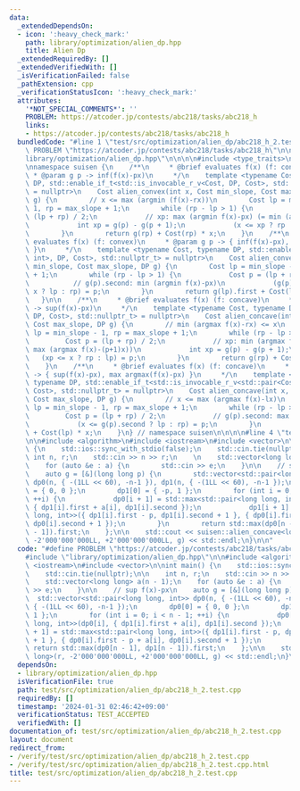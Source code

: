 ```yaml
---
data:
  _extendedDependsOn:
  - icon: ':heavy_check_mark:'
    path: library/optimization/alien_dp.hpp
    title: Alien Dp
  _extendedRequiredBy: []
  _extendedVerifiedWith: []
  _isVerificationFailed: false
  _pathExtension: cpp
  _verificationStatusIcon: ':heavy_check_mark:'
  attributes:
    '*NOT_SPECIAL_COMMENTS*': ''
    PROBLEM: https://atcoder.jp/contests/abc218/tasks/abc218_h
    links:
    - https://atcoder.jp/contests/abc218/tasks/abc218_h
  bundledCode: "#line 1 \"test/src/optimization/alien_dp/abc218_h_2.test.cpp\"\n#define\
    \ PROBLEM \"https://atcoder.jp/contests/abc218/tasks/abc218_h\"\n\n#line 1 \"\
    library/optimization/alien_dp.hpp\"\n\n\n\n#include <type_traits>\n#include <utility>\n\
    \nnamespace suisen {\n    /**\n     * @brief evaluates f(x) (f: convex)\n    \
    \ * @param g p -> inf(f(x)-px)\n     */\n    template <typename Cost, typename\
    \ DP, std::enable_if_t<std::is_invocable_r_v<Cost, DP, Cost>, std::nullptr_t>\
    \ = nullptr>\n    Cost alien_convex(int x, Cost min_slope, Cost max_slope, DP\
    \ g) {\n        // x <= max (argmin (f(x)-rx))\n        Cost lp = min_slope -\
    \ 1, rp = max_slope + 1;\n        while (rp - lp > 1) {\n            Cost p =\
    \ (lp + rp) / 2;\n            // xp: max (argmin f(x)-px) (= min (argmin f(x)-(p+1)x))\n\
    \            int xp = g(p) - g(p + 1);\n            (x <= xp ? rp : lp) = p;\n\
    \        }\n        return g(rp) + Cost(rp) * x;\n    }\n    /**\n     * @brief\
    \ evaluates f(x) (f: convex)\n     * @param g p -> { inf(f(x)-px), min argmin(f(x)-px)\
    \ }\n     */\n    template <typename Cost, typename DP, std::enable_if_t<std::is_invocable_r_v<std::pair<Cost,\
    \ int>, DP, Cost>, std::nullptr_t> = nullptr>\n    Cost alien_convex(int x, Cost\
    \ min_slope, Cost max_slope, DP g) {\n        Cost lp = min_slope - 1, rp = max_slope\
    \ + 1;\n        while (rp - lp > 1) {\n            Cost p = (lp + rp) / 2;\n \
    \           // g(p).second: min (argmin f(x)-px)\n            (g(p).second <=\
    \ x ? lp : rp) = p;\n        }\n        return g(lp).first + Cost(lp) * x;\n \
    \   }\n\n    /**\n     * @brief evaluates f(x) (f: concave)\n     * @param g p\
    \ -> sup(f(x)-px)\n     */\n    template <typename Cost, typename DP, std::enable_if_t<std::is_invocable_r_v<Cost,\
    \ DP, Cost>, std::nullptr_t> = nullptr>\n    Cost alien_concave(int x, Cost min_slope,\
    \ Cost max_slope, DP g) {\n        // min (argmax f(x)-rx) <= x\n        Cost\
    \ lp = min_slope - 1, rp = max_slope + 1;\n        while (rp - lp > 1) {\n   \
    \         Cost p = (lp + rp) / 2;\n            // xp: min (argmax f(x)-px) (=\
    \ max (argmax f(x)-(p+1)x))\n            int xp = g(p) - g(p + 1);\n         \
    \   (xp <= x ? rp : lp) = p;\n        }\n        return g(rp) + Cost(rp) * x;\n\
    \    }\n    /**\n     * @brief evaluates f(x) (f: concave)\n     * @param g p\
    \ -> { sup(f(x)-px), max argmax(f(x)-px) }\n     */\n    template <typename Cost,\
    \ typename DP, std::enable_if_t<std::is_invocable_r_v<std::pair<Cost, int>, DP,\
    \ Cost>, std::nullptr_t> = nullptr>\n    Cost alien_concave(int x, Cost min_slope,\
    \ Cost max_slope, DP g) {\n        // x <= max (argmax f(x)-lx)\n        Cost\
    \ lp = min_slope - 1, rp = max_slope + 1;\n        while (rp - lp > 1) {\n   \
    \         Cost p = (lp + rp) / 2;\n            // g(p).second: max (argmax f(x)-px)\n\
    \            (x <= g(p).second ? lp : rp) = p;\n        }\n        return g(lp).first\
    \ + Cost(lp) * x;\n    }\n} // namespace suisen\n\n\n\n#line 4 \"test/src/optimization/alien_dp/abc218_h_2.test.cpp\"\
    \n\n#include <algorithm>\n#include <iostream>\n#include <vector>\n\nint main()\
    \ {\n    std::ios::sync_with_stdio(false);\n    std::cin.tie(nullptr);\n\n   \
    \ int n, r;\n    std::cin >> n >> r;\n    \n    std::vector<long long> a(n - 1);\n\
    \    for (auto &e : a) {\n        std::cin >> e;\n    }\n\n    // sup f(x)-px\n\
    \    auto g = [&](long long p) {\n        std::vector<std::pair<long long, int>>\
    \ dp0(n, { -(1LL << 60), -n-1 }), dp1(n, { -(1LL << 60), -n-1 });\n        dp0[0]\
    \ = { 0, 0 };\n        dp1[0] = { -p, 1 };\n        for (int i = 0; i < n - 1;\
    \ ++i) {\n            dp0[i + 1] = std::max<std::pair<long long, int>>(dp0[i],\
    \ { dp1[i].first + a[i], dp1[i].second });\n            dp1[i + 1] = std::max<std::pair<long\
    \ long, int>>({ dp1[i].first - p, dp1[i].second + 1 }, { dp0[i].first - p + a[i],\
    \ dp0[i].second + 1 });\n        }\n        return std::max(dp0[n - 1], dp1[n\
    \ - 1]).first;\n    };\n\n    std::cout << suisen::alien_concave<long long>(r,\
    \ -2'000'000'000LL, +2'000'000'000LL, g) << std::endl;\n}\n\n"
  code: "#define PROBLEM \"https://atcoder.jp/contests/abc218/tasks/abc218_h\"\n\n\
    #include \"library/optimization/alien_dp.hpp\"\n\n#include <algorithm>\n#include\
    \ <iostream>\n#include <vector>\n\nint main() {\n    std::ios::sync_with_stdio(false);\n\
    \    std::cin.tie(nullptr);\n\n    int n, r;\n    std::cin >> n >> r;\n    \n\
    \    std::vector<long long> a(n - 1);\n    for (auto &e : a) {\n        std::cin\
    \ >> e;\n    }\n\n    // sup f(x)-px\n    auto g = [&](long long p) {\n      \
    \  std::vector<std::pair<long long, int>> dp0(n, { -(1LL << 60), -n-1 }), dp1(n,\
    \ { -(1LL << 60), -n-1 });\n        dp0[0] = { 0, 0 };\n        dp1[0] = { -p,\
    \ 1 };\n        for (int i = 0; i < n - 1; ++i) {\n            dp0[i + 1] = std::max<std::pair<long\
    \ long, int>>(dp0[i], { dp1[i].first + a[i], dp1[i].second });\n            dp1[i\
    \ + 1] = std::max<std::pair<long long, int>>({ dp1[i].first - p, dp1[i].second\
    \ + 1 }, { dp0[i].first - p + a[i], dp0[i].second + 1 });\n        }\n       \
    \ return std::max(dp0[n - 1], dp1[n - 1]).first;\n    };\n\n    std::cout << suisen::alien_concave<long\
    \ long>(r, -2'000'000'000LL, +2'000'000'000LL, g) << std::endl;\n}\n\n"
  dependsOn:
  - library/optimization/alien_dp.hpp
  isVerificationFile: true
  path: test/src/optimization/alien_dp/abc218_h_2.test.cpp
  requiredBy: []
  timestamp: '2024-01-31 02:46:42+09:00'
  verificationStatus: TEST_ACCEPTED
  verifiedWith: []
documentation_of: test/src/optimization/alien_dp/abc218_h_2.test.cpp
layout: document
redirect_from:
- /verify/test/src/optimization/alien_dp/abc218_h_2.test.cpp
- /verify/test/src/optimization/alien_dp/abc218_h_2.test.cpp.html
title: test/src/optimization/alien_dp/abc218_h_2.test.cpp
---
```

